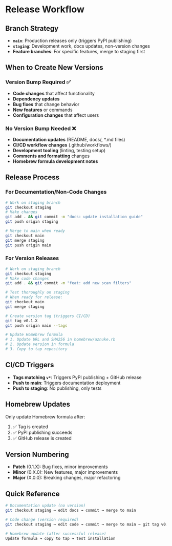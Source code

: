 # Release Workflow

## Branch Strategy

- **`main`**: Production releases only (triggers PyPI publishing)
- **`staging`**: Development work, docs updates, non-version changes
- **Feature branches**: For specific features, merge to staging first

## When to Create New Versions

### Version Bump Required ✅
- **Code changes** that affect functionality
- **Dependency updates** 
- **Bug fixes** that change behavior
- **New features** or commands
- **Configuration changes** that affect users

### No Version Bump Needed ❌
- **Documentation updates** (README, docs/, *.md files)
- **CI/CD workflow changes** (.github/workflows/)
- **Development tooling** (linting, testing setup)
- **Comments and formatting** changes
- **Homebrew formula development notes**

## Release Process

### For Documentation/Non-Code Changes
```bash
# Work on staging branch
git checkout staging
# Make changes
git add . && git commit -m "docs: update installation guide"
git push origin staging

# Merge to main when ready
git checkout main
git merge staging
git push origin main
```

### For Version Releases
```bash
# Work on staging branch
git checkout staging
# Make code changes
git add . && git commit -m "feat: add new scan filters"

# Test thoroughly on staging
# When ready for release:
git checkout main
git merge staging

# Create version tag (triggers CI/CD)
git tag v0.1.X
git push origin main --tags

# Update Homebrew formula
# 1. Update URL and SHA256 in homebrew/aznuke.rb
# 2. Update version in formula
# 3. Copy to tap repository
```

## CI/CD Triggers

- **Tags matching `v*`**: Triggers PyPI publishing + GitHub release
- **Push to main**: Triggers documentation deployment
- **Push to staging**: No publishing, only tests

## Homebrew Updates

Only update Homebrew formula after:
1. ✅ Tag is created
2. ✅ PyPI publishing succeeds  
3. ✅ GitHub release is created

## Version Numbering

- **Patch** (0.1.X): Bug fixes, minor improvements
- **Minor** (0.X.0): New features, major improvements  
- **Major** (X.0.0): Breaking changes, major refactoring

## Quick Reference

```bash
# Documentation update (no version)
git checkout staging → edit docs → commit → merge to main

# Code change (version required)  
git checkout staging → edit code → commit → merge to main → git tag v0.1.X → push tags

# Homebrew update (after successful release)
Update formula → copy to tap → test installation
``` 